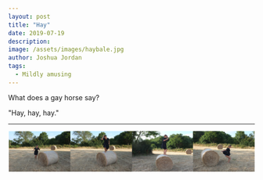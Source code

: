 ```yaml
---
layout: post
title: "Hay"
date: 2019-07-19
description:
image: /assets/images/haybale.jpg
author: Joshua Jordan
tags: 
  - Mildly amusing
---
```


What does a gay horse say? 

"Hay, hay, hay."

 ---

![Placeholder](/assets/images/hayall_small.jpg#full)

